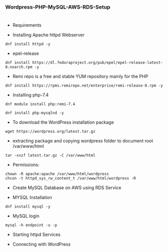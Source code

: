 ### Wordpress-PHP-MySQL-AWS-RDS-Setup
#
* Requirements

* Installing Apache httpd Webserver
```
dnf install httpd -y
```

* epel-release
```
dnf install https://dl.fedoraproject.org/pub/epel/epel-release-latest-8.noarch.rpm -y
```

* Remi repo is a free and stable YUM repository mainly for the PHP 
```
dnf install https://rpms.remirepo.net/enterprise/remi-release-8.rpm -y
```


* Installing php-7.4
```
dnf module install php:remi-7.4

dnf install php-mysqlnd -y
``` 

* To download the WordPress installation package
```
wget https://wordpress.org/latest.tar.gz
```
* extracting package and copying wordpress folder to document root /var/www/html
```
tar -xvzf latest.tar.gz -C /var/www/html 
```

* Permissions:
```
chown -R apache:apache /var/www/html/wordpress
chcon -t httpd_sys_rw_content_t /var/www/html/wordpress -R
```

* Create MySQL Database on AWS using RDS Service

* MYSQL Installation
```
dnf install mysql -y
```

* MySQL login
```
mysql -h endpoint -u -p
```

* Starting httpd Services

* Connecting with WordPress
